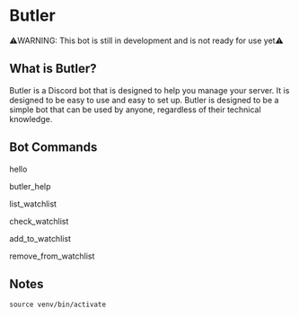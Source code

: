 # Butler
⚠️WARNING: This bot is still in development and is not ready for use yet⚠️

## What is Butler?
Butler is a Discord bot that is designed to help you manage your server. It is designed to be easy to use and easy to set up. Butler is designed to be a simple bot that can be used by anyone, regardless of their technical knowledge.

## Bot Commands
hello

butler_help

list_watchlist

check_watchlist

add_to_watchlist

remove_from_watchlist

## Notes
`source venv/bin/activate`